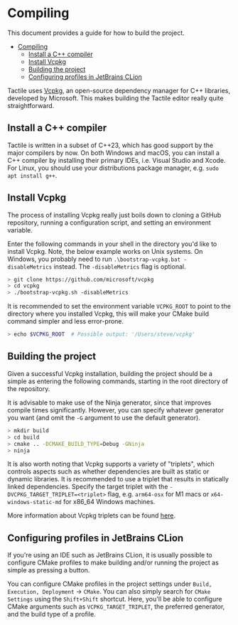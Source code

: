 # Compiling

This document provides a guide for how to build the project.

- [Compiling](#compiling)
  - [Install a C++ compiler](#install-a-c-compiler)
  - [Install Vcpkg](#install-vcpkg)
  - [Building the project](#building-the-project)
  - [Configuring profiles in JetBrains CLion](#configuring-profiles-in-jetbrains-clion)

Tactile uses [Vcpkg](https://github.com/microsoft/vcpkg), an open-source dependency manager for C++ libraries, developed by Microsoft.
This makes building the Tactile editor really quite straightforward.

## Install a C++ compiler

Tactile is written in a subset of C++23, which has good support by the major compilers by now.
On both Windows and macOS, you can install a C++ compiler by installing their primary IDEs, i.e. Visual Studio and Xcode.
For Linux, you should use your distributions package manager, e.g. `sudo apt install g++`.

## Install Vcpkg

The process of installing Vcpkg really just boils down to cloning a GitHub repository, running a configuration script, and setting an environment variable.

Enter the following commands in your shell in the directory you'd like to install Vcpkg.
Note, the below example works on Unix systems. On Windows, you probably need to run `.\bootstrap-vcpkg.bat -disableMetrics` instead.
The `-disableMetrics` flag is optional.

```bash
> git clone https://github.com/microsoft/vcpkg
> cd vcpkg
> ./bootstrap-vcpkg.sh -disableMetrics
```

It is recommended to set the environment variable `VCPKG_ROOT` to point to the directory where you installed Vcpkg, this will make your CMake build command simpler and less error-prone.

```bash
> echo $VCPKG_ROOT  # Possible output: '/Users/steve/vcpkg'
```

## Building the project

Given a successful Vcpkg installation, building the project should be a simple as entering the following commands, starting in the root directory of the repository.

It is advisable to make use of the Ninja generator, since that improves compile times significantly.
However, you can specify whatever generator you want (and omit the `-G` argument to use the default generator).

```bash
> mkdir build
> cd build
> cmake .. -DCMAKE_BUILD_TYPE=Debug -GNinja
> ninja
```

It is also worth noting that Vcpkg supports a variety of "triplets", which controls aspects such as whether dependencies are built as static or dynamic libraries.
It is recommended to use a triplet that results in statically linked dependencies.
Specify the target triplet with the `-DVCPKG_TARGET_TRIPLET=<triplet>` flag, e.g. `arm64-osx` for M1 macs or `x64-windows-static-md` for x86_64 Windows machines.

More information about Vcpkg triplets can be found [here](https://github.com/microsoft/vcpkg/docs/users/triplets.md).

## Configuring profiles in JetBrains CLion

If you're using an IDE such as JetBrains CLion, it is usually possible to configure CMake profiles to make building and/or running the project as simple as pressing a button.

You can configure CMake profiles in the project settings under `Build, Execution, Deployment` -> `CMake`.
You can also simply search for `CMake Settings` using the `Shift+Shift` shortcut.
Here, you'll be able to configure CMake arguments such as `VCPKG_TARGET_TRIPLET`, the preferred generator, and the build type of a profile.
